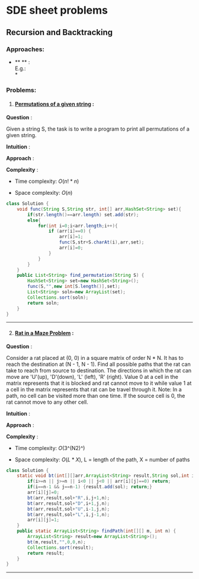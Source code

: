

<link rel="preconnect" href="https://fonts.googleapis.com">
<link rel="preconnect" href="https://fonts.gstatic.com" crossorigin>
<link href="https://fonts.googleapis.com/css2?family=Work+Sans:wght@500&display=swap" rel="stylesheet">


<div>

# SDE sheet problems 
## Recursion and Backtracking
### Approaches:
* ** ** :  
E.g.:  
    *   

### Problems:
1. #### [Permutations of a given string](https://practice.geeksforgeeks.org/problems/permutations-of-a-given-string2041/1) :

**Question** :

Given a string S, the task is to write a program to print all permutations of a given string.

**Intuition** :



**Approach** :



**Complexity** :  

- Time complexity: $O(n!*n)$  

- Space complexity: $O(n)$ 

```java
class Solution {
    void func(String S,String str, int[] arr,HashSet<String> set){
        if(str.length()==arr.length) set.add(str);
        else{
            for(int i=0;i<arr.length;i++){
                if (arr[i]==0) {
                    arr[i]=1;
                    func(S,str+S.charAt(i),arr,set);
                    arr[i]=0;
                }
            }
        }
    }
    public List<String> find_permutation(String S) {
        HashSet<String> set=new HashSet<String>();
        func(S,"",new int[S.length()],set);
        List<String> soln=new ArrayList(set);
        Collections.sort(soln);
        return soln;
    }
}
```  
---  
2. #### [Rat in a Maze Problem](https://practice.geeksforgeeks.org/problems/rat-in-a-maze-problem/1) :

**Question** :

Consider a rat placed at (0, 0) in a square matrix of order N * N. It has to reach the destination at (N - 1, N - 1). Find all possible paths that the rat can take to reach from source to destination. The directions in which the rat can move are 'U'(up), 'D'(down), 'L' (left), 'R' (right). Value 0 at a cell in the matrix represents that it is blocked and rat cannot move to it while value 1 at a cell in the matrix represents that rat can be travel through it.
Note: In a path, no cell can be visited more than one time. If the source cell is 0, the rat cannot move to any other cell.

**Intuition** :



**Approach** :



**Complexity** :  

- Time complexity: $O$(3^(N2)^)

- Space complexity: $O(L * X)$, L = length of the path, X = number of paths 

```java
class Solution {
    static void bt(int[][]arr,ArrayList<String> result,String sol,int i,int j,int n){
        if(i>=n || j>=n || i<0 || j<0 || arr[i][j]==0) return;
        if(i==n-1 && j==n-1) {result.add(sol); return;}
        arr[i][j]=0;
        bt(arr,result,sol+"R",i,j+1,n);
        bt(arr,result,sol+"D",i+1,j,n);
        bt(arr,result,sol+"U",i-1,j,n);
        bt(arr,result,sol+"L",i,j-1,n);
        arr[i][j]=1;
    }
    public static ArrayList<String> findPath(int[][] m, int n) {
        ArrayList<String> result=new ArrayList<String>();
        bt(m,result,"",0,0,n);
        Collections.sort(result);
        return result;
    }
}
```  
---  

</div>

